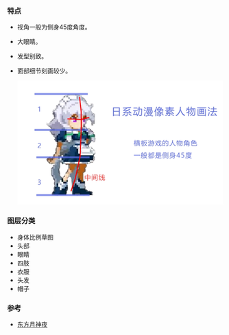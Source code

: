 ### 特点

* 视角一般为侧身45度角度。
* 大眼睛。
* 发型别致。
* 面部细节刻画较少。

  ![preview2](image-2.png)

### 图层分类

* 身体比例草图
* 头部
* 眼睛
* 四肢
* 衣服
* 头发
* 帽子

### 参考
* [东方月神夜](https://store.steampowered.com/app/851100/Touhou_Luna_Nights/)

